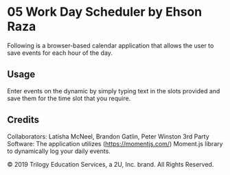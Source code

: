 # 05 Work Day Scheduler by Ehson Raza

Following is a browser-based calendar application that allows the user to save events for each hour of the day.

## Usage

Enter events on the dynamic by simply typing text in the slots provided and save them for the time slot that you require.

## Credits

Collaborators: Latisha McNeel, Brandon Gatlin, Peter Winston
3rd Party Software: The application utilizes (https://momentjs.com/) Moment.js library to dynamically log your daily events.

© 2019 Trilogy Education Services, a 2U, Inc. brand. All Rights Reserved.

```

```

